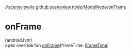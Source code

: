 //[sceneview](../../../index.md)/[io.github.sceneview.node](../index.md)/[ModelNode](index.md)/[onFrame](on-frame.md)

# onFrame

[androidJvm]\
open override fun [onFrame](on-frame.md)(frameTime: [FrameTime](../../io.github.sceneview.utils/-frame-time/index.md))
